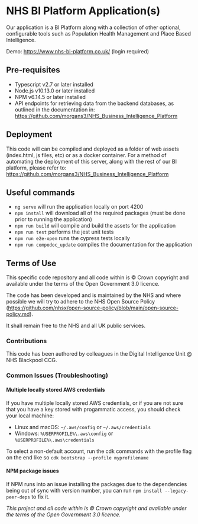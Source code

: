 # NHS BI Platform Application(s)

Our application is a BI Platform along with a collection of other optional, configurable tools such as Population Health Management and Place Based Intelligence.

Demo: <https://www.nhs-bi-platform.co.uk/> (login required)

## Pre-requisites

- Typescript v2.7 or later installed
- Node.js v10.13.0 or later installed
- NPM v6.14.5 or later installed
- API endpoints for retrieving data from the backend databases, as outlined in the documentation in: <https://github.com/morgans3/NHS_Business_Intelligence_Platform>

## Deployment

This code will can be compiled and deployed as a folder of web assets (index.html, js files, etc) or as a docker container. For a method of automating the deployment of this server, along with the rest of our BI platform, please refer to: <https://github.com/morgans3/NHS_Business_Intelligence_Platform>

## Useful commands

- `ng serve` will run the application locally on port 4200
- `npm install` will download all of the required packages (must be done prior to running the application)
- `npm run build` will compile and build the assets for the application
- `npm run test` performs the jest unit tests
- `npm run e2e-open` runs the cypress tests locally
- `npm run compodoc_update` compiles the documentation for the application

## Terms of Use

This specific code repository and all code within is © Crown copyright and available under the terms of the Open Government 3.0 licence.

The code has been developed and is maintained by the NHS and where possible we will try to adhere to the NHS Open Source Policy (<https://github.com/nhsx/open-source-policy/blob/main/open-source-policy.md>).

It shall remain free to the NHS and all UK public services.

### Contributions

This code has been authored by colleagues in the Digital Intelligence Unit @ NHS Blackpool CCG.

### Common Issues (Troubleshooting)

#### Multiple locally stored AWS credentials

If you have multiple locally stored AWS credentials, or if you are not sure that you have a key stored with progammatic access, you should check your local machine:

- Linux and macOS: `~/.aws/config` or `~/.aws/credentials`
- Windows: `%USERPROFILE%\.aws\config` or `%USERPROFILE%\.aws\credentials`

To select a non-default account, run the cdk commands with the profile flag on the end like so `cdk bootstrap --profile myprofilename`

#### NPM package issues

If NPM runs into an issue installing the packages due to the dependencies being out of sync with version number, you can run `npm install --legacy-peer-deps` to fix it.

_This project and all code within is © Crown copyright and available under the terms of the Open Government 3.0 licence._
